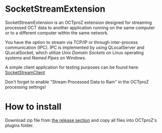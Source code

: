 # SocketStreamExtension
SocketStreamExtension is an OCTproZ extension designed for streaming processed OCT data to another application running on the same computer or to a different computer within the same network. <br>

You have the option to stream via TCP/IP or through inter-process communication (IPC). IPC is implemented by using QLocalServer and QLocalSocket, which utilize _Unix Domain Sockets_ on Linux operating systems and _Named Pipes_ on Windows.<br>

A simple client application for testing purposes can be found here: [SocketStreamClient](https://github.com/spectralcode/SocketStreamClient)

Don't forget to enable "Stream Processed Data to Ram" in the OCTproZ processing settings!

# How to install
Download zip file from [the release section](https://github.com/spectralcode/SocketStreamExtension/releases) and copy all files into OCTproZ's plugins folder. 
